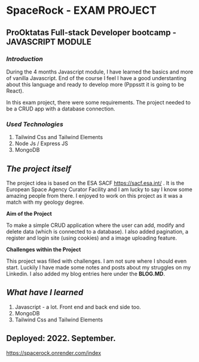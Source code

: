 # SpaceRock - EXAM PROJECT
## ProOktatas Full-stack Developer bootcamp - JAVASCRIPT MODULE

### **_Introduction_**
During the 4 months Javascript module, I have learned the basics and more of vanilla Javascript. End of the course I feel I have a good understanting about this language and ready to develop more (Pppsstt it is going to be React).

In this exam project, there were some requirements. The project needed to be a CRUD app with a database connection. 

### **_Used Technologies_**
1. Tailwind Css and Tailwind Elements
2. Node Js / Express JS
3. MongoDB

## **_The project itself_**
The project idea is based on the ESA SACF https://sacf.esa.int/ . It is the European Space Agency Curator Facility and I am lucky to say I know some amazing people from there. I enjoyed to work on this project as it was a match with my geology degree.

**Aim of the Project**

To make a simple CRUD application where the user can add, modify and delete data (which is connected to a database). I also added pagination, a register and login site (using cookies) and a image uploading feature.

**Challenges within the Project**

This project was filled with challenges. I am not sure where I should even start. Luckily I have made some notes and posts about my struggles on my Linkedin. I also added my blog entries here under the **BLOG.MD**. 

## **_What have I learned_**
1. Javascript -  a lot. Front end and back end side too. 
2. MongoDB
3. Tailwind Css and Tailwind Elements

## Deployed: 2022. September.
https://spacerock.onrender.com/index


